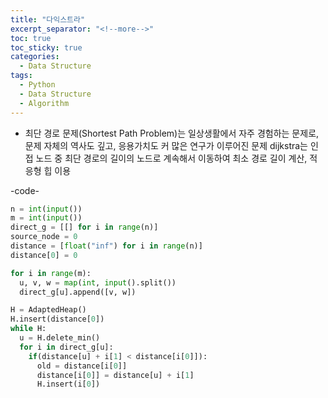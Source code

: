 ```yaml
---
title: "다익스트라"
excerpt_separator: "<!--more-->"
toc: true
toc_sticky: true
categories:
  - Data Structure
tags:
  - Python
  - Data Structure
  - Algorithm
---
```


- 최단 경로 문제(Shortest Path Problem)는 일상생활에서 자주 경험하는 문제로, 문제 자체의 역사도 깊고, 응용가치도 커 많은 연구가 이루어진 문제
  dijkstra는 인접 노드 중 최단 경로의 길이의 노드로 계속해서 이동하여 최소 경로 길이 계산, 적응형 힙 이용

-code-

```python
n = int(input())
m = int(input())
direct_g = [[] for i in range(n)]
source_node = 0
distance = [float("inf") for i in range(n)]
distance[0] = 0

for i in range(m):
  u, v, w = map(int, input().split())
  direct_g[u].append([v, w])

H = AdaptedHeap()
H.insert(distance[0])
while H:
  u = H.delete_min()
  for i in direct_g[u]:
    if(distance[u] + i[1] < distance[i[0]]):
      old = distance[i[0]]
      distance[i[0]] = distance[u] + i[1]
      H.insert(i[0])
```
